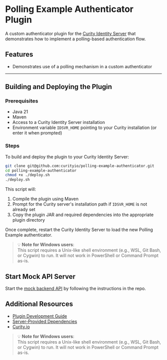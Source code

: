 # Polling Example Authenticator Plugin

A custom authenticator plugin for the [Curity Identity Server](https://curity.io/docs/idsvr/latest/) that demonstrates how to implement a polling-based authentication flow.

## Features

- Demonstrates use of a polling mechanism in a custom authenticator

---

## Building and Deploying the Plugin

### Prerequisites

- Java 21
- Maven
- Access to a Curity Identity Server installation
- Environment variable `IDSVR_HOME` pointing to your Curity installation (or enter it when prompted)

### Steps

To build and deploy the plugin to your Curity Identity Server:

```bash
git clone git@github.com:curityio/polling-example-authenticator.git
cd polling-example-authenticator
chmod +x ./deploy.sh
./deploy.sh
```

This script will:

1. Compile the plugin using Maven
2. Prompt for the Curity server's installation path if `IDSVR_HOME` is not already set
3. Copy the plugin JAR and required dependencies into the appropriate plugin directory

Once complete, restart the Curity Identity Server to load the new Polling Example authenticator.

> 💡 **Note for Windows users**:  
> This script requires a Unix-like shell environment (e.g., WSL, Git Bash, or Cygwin) to run. It will not work in PowerShell or Command Prompt as-is.

## Start Mock API Server
Start the [mock backend API](https://github.com/curityio/mock-backend-api) by following the instructions in the repo.

## Additional Resources

- [Plugin Development Guide](https://curity.io/docs/idsvr/latest/developer-guide/plugins/index.html#plugin-installation)
- [Server-Provided Dependencies](https://curity.io/docs/idsvr/latest/developer-guide/plugins/index.html#server-provided-dependencies-1)
- [Curity.io](https://curity.io/)

> 💡 **Note for Windows users**:  
> This script requires a Unix-like shell environment (e.g., WSL, Git Bash, or Cygwin) to run. It will not work in PowerShell or Command Prompt as-is.
